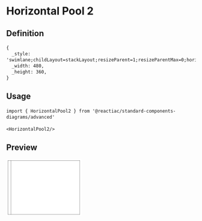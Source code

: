 # Horizontal Pool 2

## Definition

```
{
  _style: 'swimlane;childLayout=stackLayout;resizeParent=1;resizeParentMax=0;horizontal=0;startSize=20;horizontalStack=0;html=1;',
  _width: 480,
  _height: 360,
}
```

## Usage

```
import { HorizontalPool2 } from '@reactiac/standard-components-diagrams/advanced'

<HorizontalPool2/>
```

## Preview

<img src="./horizontal-pool-2.png" width="200"/>
